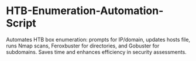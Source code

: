 # HTB-Enumeration-Automation-Script
Automates HTB box enumeration: prompts for IP/domain, updates hosts file, runs Nmap scans, Feroxbuster for directories, and Gobuster for subdomains. Saves time and enhances efficiency in security assessments.
